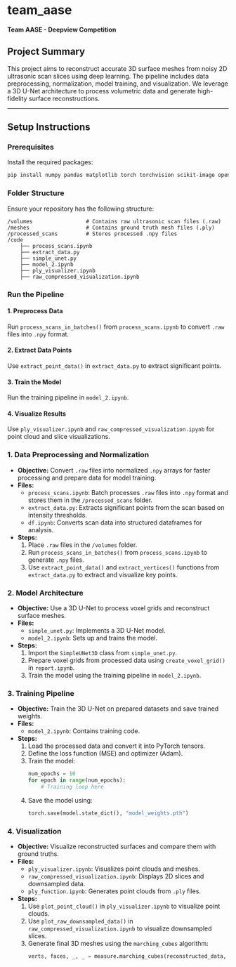 # team_aase
**Team AASE - Deepview Competition**

## Project Summary
This project aims to reconstruct accurate 3D surface meshes from noisy 2D ultrasonic scan slices using deep learning. The pipeline includes data preprocessing, normalization, model training, and visualization. We leverage a 3D U-Net architecture to process volumetric data and generate high-fidelity surface reconstructions.

---


## **Setup Instructions**

### **Prerequisites**
Install the required packages:
```bash
pip install numpy pandas matplotlib torch torchvision scikit-image open3d
```


### **Folder Structure**
Ensure your repository has the following structure:
```
/volumes                 # Contains raw ultrasonic scan files (.raw)
/meshes                  # Contains ground truth mesh files (.ply)
/processed_scans         # Stores processed .npy files
/code
    ├── process_scans.ipynb
    ├── extract_data.py
    ├── simple_unet.py
    ├── model_2.ipynb
    ├── ply_visualizer.ipynb
    ├── raw_compressed_visualization.ipynb
```


### **Run the Pipeline**

#### **1. Preprocess Data**
Run `process_scans_in_batches()` from `process_scans.ipynb` to convert `.raw` files into `.npy` format.

#### **2. Extract Data Points**
Use `extract_point_data()` in `extract_data.py` to extract significant points.

#### **3. Train the Model**
Run the training pipeline in `model_2.ipynb`.

#### **4. Visualize Results**
Use `ply_visualizer.ipynb` and `raw_compressed_visualization.ipynb` for point cloud and slice visualizations.

### **1. Data Preprocessing and Normalization**
   - **Objective:** Convert `.raw` files into normalized `.npy` arrays for faster processing and prepare data for model training.
   - **Files:**
     - `process_scans.ipynb`: Batch processes `.raw` files into `.npy` format and stores them in the `/processed_scans` folder.
     - `extract_data.py`: Extracts significant points from the scan based on intensity thresholds.
     - `df.ipynb`: Converts scan data into structured dataframes for analysis.
   - **Steps:**
     1. Place `.raw` files in the `/volumes` folder.
     2. Run `process_scans_in_batches()` from `process_scans.ipynb` to generate `.npy` files.
     3. Use `extract_point_data()` and `extract_vertices()` functions from `extract_data.py` to extract and visualize key points.

### **2. Model Architecture**
   - **Objective:** Use a 3D U-Net to process voxel grids and reconstruct surface meshes.
   - **Files:**
     - `simple_unet.py`: Implements a 3D U-Net model.
     - `model_2.ipynb`: Sets up and trains the model.
   - **Steps:**
     1. Import the `SimpleUNet3D` class from `simple_unet.py`.
     2. Prepare voxel grids from processed data using `create_voxel_grid()` in `report.ipynb`.
     3. Train the model using the training pipeline in `model_2.ipynb`.

### **3. Training Pipeline**
   - **Objective:** Train the 3D U-Net on prepared datasets and save trained weights.
   - **Files:**
     - `model_2.ipynb`: Contains training code.
   - **Steps:**
     1. Load the processed data and convert it into PyTorch tensors.
     2. Define the loss function (MSE) and optimizer (Adam).
     3. Train the model:
        ```python
        num_epochs = 10
        for epoch in range(num_epochs):
            # Training loop here
        ```
     4. Save the model using:
        ```python
        torch.save(model.state_dict(), "model_weights.pth")
        ```

### **4. Visualization**
   - **Objective:** Visualize reconstructed surfaces and compare them with ground truths.
   - **Files:**
     - `ply_visualizer.ipynb`: Visualizes point clouds and meshes.
     - `raw_compressed_visualization.ipynb`: Displays 2D slices and downsampled data.
     - `ply_function.ipynb`: Generates point clouds from `.ply` files.
   - **Steps:**
     1. Use `plot_point_cloud()` in `ply_visualizer.ipynb` to visualize point clouds.
     2. Use `plot_raw_downsampled_data()` in `raw_compressed_visualization.ipynb` to visualize downsampled slices.
     3. Generate final 3D meshes using the `marching_cubes` algorithm:
        ```python
        verts, faces, _, _ = measure.marching_cubes(reconstructed_data, level=threshold)
        ```
